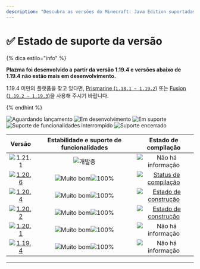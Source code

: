 ```yaml
---
description: "Descubra as versões do Minecraft: Java Edition suportadas pelo Plazma."
---
```


# ✅ Estado de suporte da versão

{% dica estilo="info" %}

**Plazma foi desenvolvido a partir da versão 1.19.4 e versões abaixo de 1.19.4 não estão mais em desenvolvimento.**

1.19.4 미만의 플랫폼을 찾고 있다면, [Prismarine (`1.18.1 ~ 1.19.2`)](https://github.com/PrismarineTeam/Prismarine) 또는 [Fusion (`1.19.2 ~ 1.19.3`)](https://github.com/RuinedTechnologyUnify/Fusion)을 사용해 주시기 바랍니다.

{% endhint %}

[wtr]: https://badge.plazmamc.org/0/릴리스%20대기중
[idv]: <https://badge.plazmamc.org/1/Em desenvolvimento>
[atv]: <https://badge.plazmamc.org/2/Em suporte>
[fse]: <https://badge.plazmamc.org/6/Suporte de funcionalidades interrompido>
[eol]: <https://badge.plazmamc.org/4/Suporte encerrado>
[ukn]: https://badge.plazmamc.org/0/Não%20há%20informação
[vgd]: https://badge.plazmamc.org/1/Muito%20bom
[mid]: https://badge.plazmamc.org/6/Normal
[100]: https://badge.plazmamc.org/percent/100

![Aguardando lançamento][wtr] ![Em desenvolvimento][idv] ![Em suporte][atv] ![Suporte de funcionalidades interrompido][fse] ![Suporte encerrado][eol]

|                                       Versão                                      | Estabilidade    e    suporte de funcionalidades |                                              Estado de compilação                                             |
| :-------------------------------------------------------------------------------: | :---------------------------------------------: | :-----------------------------------------------------------------------------------------------------------: |
|                    ![1.21.1](https://badge.plazmamc.org/0/1.21)                   |                   ![개발중][idv]                   |                                           ![Não há informação][ukn]                                           |
| [![1.20.6](https://badge.plazmamc.org/2/1.20.6)](https://git.plazmamc.org/1.20.6) |          ![Muito bom][vgd]![100%][100]          | [![Status de compilação](https://build.plazmamc.org/1.20.6)](https://build.plazmamc.org/1.20.6?redirect=true) |
| [![1.20.4](https://badge.plazmamc.org/6/1.20.4)](https://git.plazmamc.org/1.20.4) |          ![Muito bom][vgd]![100%][100]          | [![Estado de construção](https://build.plazmamc.org/1.20.4)](https://build.plazmamc.org/1.20.4?redirect=true) |
| [![1.20.2](https://badge.plazmamc.org/4/1.20.2)](https://git.plazmamc.org/1.20.2) |          ![Muito bom][vgd]![100%][100]          | [![Estado de construção](https://build.plazmamc.org/1.20.2)](https://build.plazmamc.org/1.20.2?redirect=true) |
| [![1.20.1](https://badge.plazmamc.org/4/1.20.1)](https://git.plazmamc.org/1.20.1) |          ![Muito bom][vgd]![100%][100]          |                                           ![Não há informação][ukn]                                           |
| [![1.19.4](https://badge.plazmamc.org/4/1.19.4)](https://git.plazmamc.org/1.19.4) |          ![Muito bom][vgd]![100%][100]          |                                           ![Não há informação][ukn]                                           |

***
